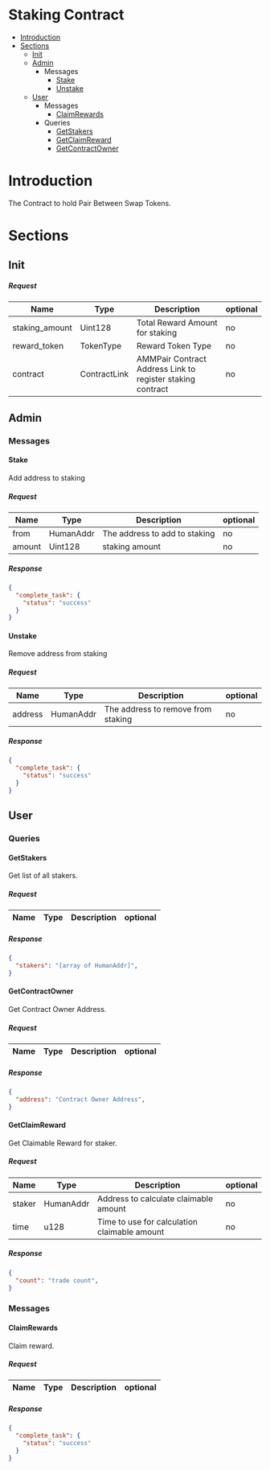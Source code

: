 # Staking Contract
* [Introduction](#Introduction)
* [Sections](#Sections)
    * [Init](#Init)
    * [Admin](#Admin)
        * Messages
            * [Stake](#Stake)
            * [Unstake](#Unstake)                       
    * [User](#User)
        * Messages       
            * [ClaimRewards](#ClaimRewards)
        * Queries
            * [GetStakers](#GetStakers)
            * [GetClaimReward](#GetClaimReward)   
            * [GetContractOwner](#GetAGetContractOwnerdmin)    

# Introduction
The Contract to hold Pair Between Swap Tokens.

# Sections

## Init
##### Request
| Name              | Type                             | Description                                                                | optional |
|-------------------|----------------------------------|----------------------------------------------------------------------------|----------|
| staking_amount    | Uint128     | Total Reward Amount for staking | no       |
| reward_token | TokenType   |   Reward Token Type              | no       |
| contract | ContractLink | AMMPair Contract Address Link to register staking contract  | no    |


## Admin

### Messages

#### Stake
Add address to staking

##### Request
| Name    | Type      | Description                                   | optional |
|---------|-----------|-----------------------------------------------|----------|
| from  | HumanAddr | The address to add to staking               | no       |
| amount  | Uint128 | staking amount               | no       |

##### Response
```json
{
  "complete_task": {
    "status": "success"
  }
}
```


#### Unstake
Remove address from staking

##### Request
| Name    | Type      | Description                                   | optional |
|---------|-----------|-----------------------------------------------|----------|
| address | HumanAddr | The address to remove from staking          | no       |

##### Response
```json
{
  "complete_task": {
    "status": "success"
  }
}
```


## User

### Queries

#### GetStakers
Get list of all stakers.

##### Request
| Name    | Type   | Description                                   | optional |
|---------|--------|-----------------------------------------------|----------|

##### Response
```json
{
  "stakers": "[array of HumanAddr]",
}
```

#### GetContractOwner
Get Contract Owner Address.

##### Request
| Name       | Type        | Description                              | optional |
|------------|-------------|------------------------------------------|----------|


##### Response
```json
{
  "address": "Contract Owner Address",
}
```

#### GetClaimReward
Get Claimable Reward for staker.

##### Request
| Name       | Type        | Description                              | optional |
|------------|-------------|------------------------------------------|----------|
|   staker  | HumanAddr |  Address to calculate claimable amount      |   no |
|   time  | u128 |  Time to use for calculation claimable amount      |   no |

##### Response
```json
{
  "count": "trade count",
}
```

### Messages

#### ClaimRewards
Claim reward.

##### Request

| Name      | Type        | Description                             | optional |
|-----------|----------------|--------------------------------------|----------|

##### Response
```json
{
  "complete_task": {
    "status": "success"
  }
}
```
